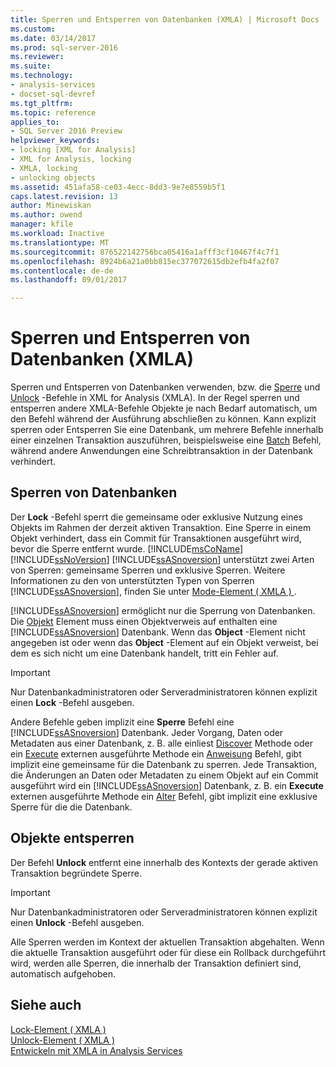 ```yaml
---
title: Sperren und Entsperren von Datenbanken (XMLA) | Microsoft Docs
ms.custom: 
ms.date: 03/14/2017
ms.prod: sql-server-2016
ms.reviewer: 
ms.suite: 
ms.technology:
- analysis-services
- docset-sql-devref
ms.tgt_pltfrm: 
ms.topic: reference
applies_to:
- SQL Server 2016 Preview
helpviewer_keywords:
- locking [XML for Analysis]
- XML for Analysis, locking
- XMLA, locking
- unlocking objects
ms.assetid: 451afa58-ce03-4ecc-8dd3-9e7e8559b5f1
caps.latest.revision: 13
author: Minewiskan
ms.author: owend
manager: kfile
ms.workload: Inactive
ms.translationtype: MT
ms.sourcegitcommit: 876522142756bca05416a1afff3cf10467f4c7f1
ms.openlocfilehash: 8924b6a21a0bb815ec377072615db2efb4fa2f07
ms.contentlocale: de-de
ms.lasthandoff: 09/01/2017

---
```

# <a name="locking-and-unlocking-databases-xmla"></a>Sperren und Entsperren von Datenbanken (XMLA)
  Sperren und Entsperren von Datenbanken verwenden, bzw. die [Sperre](../../analysis-services/xmla/xml-elements-commands/lock-element-xmla.md) und [Unlock](../../analysis-services/xmla/xml-elements-commands/unlock-element-xmla.md) -Befehle in XML for Analysis (XMLA). In der Regel sperren und entsperren andere XMLA-Befehle Objekte je nach Bedarf automatisch, um den Befehl während der Ausführung abschließen zu können. Kann explizit sperren oder Entsperren Sie eine Datenbank, um mehrere Befehle innerhalb einer einzelnen Transaktion auszuführen, beispielsweise eine [Batch](../../analysis-services/xmla/xml-elements-commands/batch-element-xmla.md) Befehl, während andere Anwendungen eine Schreibtransaktion in der Datenbank verhindert.  
  
## <a name="locking-databases"></a>Sperren von Datenbanken  
 Der **Lock** -Befehl sperrt die gemeinsame oder exklusive Nutzung eines Objekts im Rahmen der derzeit aktiven Transaktion. Eine Sperre in einem Objekt verhindert, dass ein Commit für Transaktionen ausgeführt wird, bevor die Sperre entfernt wurde. [!INCLUDE[msCoName](../../includes/msconame-md.md)][!INCLUDE[ssNoVersion](../../includes/ssnoversion-md.md)] [!INCLUDE[ssASnoversion](../../includes/ssasnoversion-md.md)] unterstützt zwei Arten von Sperren: gemeinsame Sperren und exklusive Sperren. Weitere Informationen zu den von unterstützten Typen von Sperren [!INCLUDE[ssASnoversion](../../includes/ssasnoversion-md.md)], finden Sie unter [Mode-Element &#40; XMLA &#41; ](../../analysis-services/xmla/xml-elements-properties/mode-element-xmla.md).  
  
 [!INCLUDE[ssASnoversion](../../includes/ssasnoversion-md.md)] ermöglicht nur die Sperrung von Datenbanken. Die [Objekt](../../analysis-services/xmla/xml-elements-properties/object-element-xmla.md) Element muss einen Objektverweis auf enthalten eine [!INCLUDE[ssASnoversion](../../includes/ssasnoversion-md.md)] Datenbank. Wenn das **Object** -Element nicht angegeben ist oder wenn das **Object** -Element auf ein Objekt verweist, bei dem es sich nicht um eine Datenbank handelt, tritt ein Fehler auf.  
  
> [!IMPORTANT]  
>  Nur Datenbankadministratoren oder Serveradministratoren können explizit einen **Lock** -Befehl ausgeben.  
  
 Andere Befehle geben implizit eine **Sperre** Befehl eine [!INCLUDE[ssASnoversion](../../includes/ssasnoversion-md.md)] Datenbank. Jeder Vorgang, Daten oder Metadaten aus einer Datenbank, z. B. alle einliest [Discover](../../analysis-services/xmla/xml-elements-methods-discover.md) Methode oder ein [Execute](../../analysis-services/xmla/xml-elements-methods-execute.md) externen ausgeführte Methode ein [Anweisung](../../analysis-services/xmla/xml-elements-commands/statement-element-xmla.md) Befehl, gibt implizit eine gemeinsame für die Datenbank zu sperren. Jede Transaktion, die Änderungen an Daten oder Metadaten zu einem Objekt auf ein Commit ausgeführt wird ein [!INCLUDE[ssASnoversion](../../includes/ssasnoversion-md.md)] Datenbank, z. B. ein **Execute** externen ausgeführte Methode ein [Alter](../../analysis-services/xmla/xml-elements-commands/alter-element-xmla.md) Befehl, gibt implizit eine exklusive Sperre für die die Datenbank.  
  
## <a name="unlocking-objects"></a>Objekte entsperren  
 Der Befehl **Unlock** entfernt eine innerhalb des Kontexts der gerade aktiven Transaktion begründete Sperre.  
  
> [!IMPORTANT]  
>  Nur Datenbankadministratoren oder Serveradministratoren können explizit einen **Unlock** -Befehl ausgeben.  
  
 Alle Sperren werden im Kontext der aktuellen Transaktion abgehalten. Wenn die aktuelle Transaktion ausgeführt oder für diese ein Rollback durchgeführt wird, werden alle Sperren, die innerhalb der Transaktion definiert sind, automatisch aufgehoben.  
  
## <a name="see-also"></a>Siehe auch  
 [Lock-Element &#40; XMLA &#41;](../../analysis-services/xmla/xml-elements-commands/lock-element-xmla.md)   
 [Unlock-Element &#40; XMLA &#41;](../../analysis-services/xmla/xml-elements-commands/unlock-element-xmla.md)   
 [Entwickeln mit XMLA in Analysis Services](../../analysis-services/multidimensional-models-scripting-language-assl-xmla/developing-with-xmla-in-analysis-services.md)  
  
  

